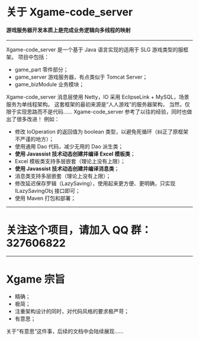 关于 Xgame-code_server
====
#### 游戏服务器开发本质上是完成业务逻辑向多线程的映射
----

Xgame-code_server 是一个基于 Java 语言实现的适用于 SLG 游戏类型的服框架。
项目中包括：
- game_part 零件部分；
- game_server 游戏服务器，有点类似于 Tomcat Server；
- game_bizModule 业务模块；

Xgame-code_server 消息层使用 Netty，IO 采用 EclipseLink + MySQL，场景服务为单线程架构。
这套框架的最初来源是“人人游戏”的服务器架构，
当然，仅限于实现思路而不是代码……
Xgame-code_server 参考了以往的经验，同时也做出了很多改进！
例如：

- 修改 IoOperation 的返回值为 boolean 类型，以避免死循环（纠正了原框架不严谨的地方）；
- 使用通用 Dao 代码，减少无用的 Dao 派生类；
- **使用 Javassist 技术动态创建并编译 Excel 模板类**；
- Excel 模板类支持多层嵌套（理论上没有上限）；
- **使用 Javassist 技术动态创建并编译消息类**；
- 消息类支持多层嵌套（理论上没有上限）；
- 修改延迟保存罗辑（LazySaving），使用起来更方便、更明确，只实现 ILazySavingObj 接口即可；
- 使用 Maven 打包和部署；

----

# 关注这个项目，请加入 QQ 群：327606822

----

# Xgame 宗旨

- 精确；
- 极简；
- 注重架构设计的同时，对代码风格的要求极严苛；
- 有意思；

关于“有意思”这件事，后续的文档中会陆续展现……
